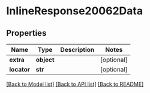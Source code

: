 # InlineResponse20062Data

## Properties
Name | Type | Description | Notes
------------ | ------------- | ------------- | -------------
**extra** | **object** |  | [optional] 
**locator** | **str** |  | [optional] 

[[Back to Model list]](../README.md#documentation-for-models) [[Back to API list]](../README.md#documentation-for-api-endpoints) [[Back to README]](../README.md)

